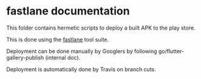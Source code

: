 fastlane documentation
================
This folder contains hermetic scripts to deploy a built APK to the play store.

This is done using the [fastlane](https://fastlane.tools) tool suite.

Deployment can be done manually by Googlers by following
go/flutter-gallery-publish (internal doc).

Deployment is automatically done by Travis on branch cuts.
